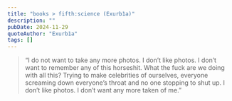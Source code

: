 ```yaml
---
title: "books > fifth:science (Exurb1a)"
description: ""
pubDate: 2024-11-29
quoteAuthor: "Exurb1a"
tags: []
---
```


> “I do not want to take any more photos. I don’t like photos. I don’t want to remember any of this horseshit. What the fuck are we doing with all this? Trying to make celebrities of ourselves, everyone screaming down everyone’s throat and no one stopping to shut up. I don’t like photos. I don’t want any more taken of me.”